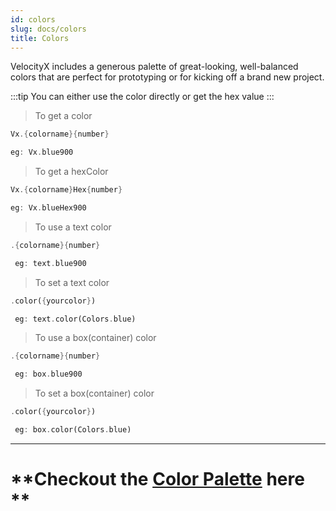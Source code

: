 ```yaml
---
id: colors
slug: docs/colors
title: Colors
---
```


VelocityX includes a generous palette of great-looking, well-balanced colors that are perfect for prototyping or for kicking off a brand new project.

:::tip
You can either use the color directly or get the hex value
:::

> To get a color

```dart
Vx.{colorname}{number}

eg: Vx.blue900
```

> To get a hexColor

```dart
Vx.{colorname}Hex{number}

eg: Vx.blueHex900
```

> To use a text color

```dart
.{colorname}{number}

 eg: text.blue900
```

> To set a text color

```dart
.color({yourcolor})

 eg: text.color(Colors.blue)
```

> To use a box(container) color

```dart
.{colorname}{number}

 eg: box.blue900
```

> To set a box(container) color

```dart
.color({yourcolor})

 eg: box.color(Colors.blue)
```

---

# **Checkout the [Color Palette](https://tailwindcss.com/docs/customizing-colors#default-color-palette) here **
